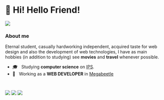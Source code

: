 # 👋 Hi! Hello Friend!

<img src="https://img.shields.io/static/v1?label=Overview&message=RodrigoNave&color=f1f1f1&style=for-the-badge&logo=GitHub">

<h3> About me </h3>
<p>
Eternal student, casually hardworking independent, acquired taste for web design and also the development of web technologies, I have as main hobbies (in addition to studying) see <b>movies</b> and <b>travel</b> whenever possible.
</p>

- 🎓 &nbsp; Studying **computer science** on <a href="https://www.estsetubal.ips.pt/">IPS</a>. <br/>
- 💼 &nbsp; Working as a **WEB DEVELOPER** in <a href="https://megabeetle.com/">Megabeetle</a>

<br/>
<p align="left">
  <a href="https://www.linkedin.com/in/rodrigo-costa-b44742b2" alt="Linkedin" target="__blank">
  <img src="https://img.shields.io/badge/-Linkedin-0e76a8?style=flat-square&logo=Linkedin&logoColor=white&link=LINK-DO-SEU-LINKEDIN" /></a>

  <a href="https://www.facebook.com/profile.php?id=100000435016720" alt="Facebook" target="__blank">
  <img src="https://img.shields.io/badge/-Facebook-3b5998?style=flat-square&labelColor=3b5998&logo=facebook&logoColor=white&link=LINK-DO-SEU-FACEBOOK"/></a>

  <a href="https://www.instagram.com/rnc_1996/" alt="Instagram" target="__blank">
  <img src="https://img.shields.io/badge/-Instagram-DF0174?style=flat-square&labelColor=DF0174&logo=instagram&logoColor=white&link=LINK-DO-SEU-INSTAGRAM"/></a>
</p>
